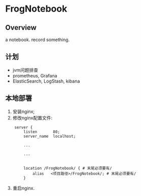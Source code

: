 # FrogNotebook

## Overview

a notebook. record something.

## 计划

* jvm问题排查
* prometheus, Grafana
* ElasticSearch, LogStash, kibana

## 本地部署

1. 安装nginx;
2. 修改nginx配置文件:

```
    server {
        listen       80;
        server_name  localhost;

        ...

        ...


        location /FrogNotebook/ { # 末尾必须要有/
            alias   <项目路径>/FrogNotebook/; # 末尾必须要有/
        }
```

3. 重启nginx.
